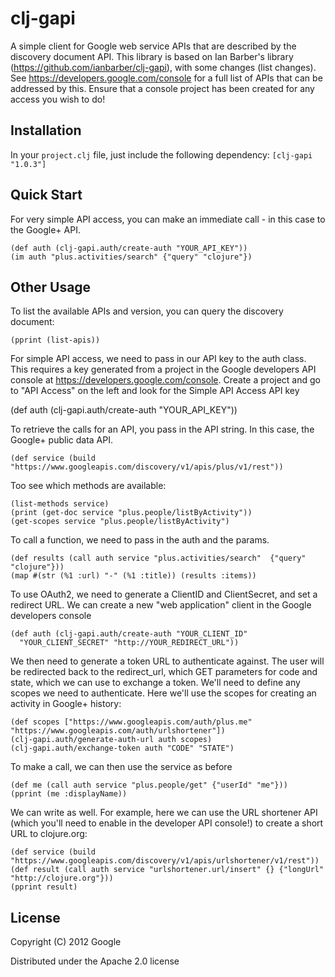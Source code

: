 clj-gapi
==========

A simple client for Google web service APIs that are described by the discovery document API. This library is based on Ian Barber's library (https://github.com/ianbarber/clj-gapi), with some changes (list changes).  See https://developers.google.com/console for a full list of APIs that can be addressed by this. Ensure that a console project has been created for any access you wish to do!

Installation
-------------------------
In your `project.clj` file, just include the following dependency:
`[clj-gapi "1.0.3"]`

Quick Start
-------------------------

For very simple API access, you can make an immediate call - in this case to the Google+ API.

    (def auth (clj-gapi.auth/create-auth "YOUR_API_KEY"))
    (im auth "plus.activities/search" {"query" "clojure"})
    
Other Usage
-------------------------

To list the available APIs and version, you can query the discovery document: 

    (pprint (list-apis))

For simple API access, we need to pass in our API key to the auth class. This requires a key generated from a project in the Google developers API console at https://developers.google.com/console. Create a project and go to "API Access" on the left and look for the Simple API Access API key

  (def auth (clj-gapi.auth/create-auth "YOUR_API_KEY"))

To retrieve the calls for an API, you pass in the API string. In this case, the Google+ public data API. 

    (def service (build "https://www.googleapis.com/discovery/v1/apis/plus/v1/rest"))
  
Too see which methods are available:

    (list-methods service)
    (print (get-doc service "plus.people/listByActivity"))
    (get-scopes service "plus.people/listByActivity")
    
To call a function, we need to pass in the auth and the params. 

    (def results (call auth service "plus.activities/search"  {"query" "clojure"}))
    (map #(str (%1 :url) "-" (%1 :title)) (results :items))
    
To use OAuth2, we need to generate a ClientID and ClientSecret, and set a redirect URL. We can create a new "web application" client in the Google developers console

    (def auth (clj-gapi.auth/create-auth "YOUR_CLIENT_ID" 
      "YOUR_CLIENT_SECRET" "http://YOUR_REDIRECT_URL"))
 
We then need to generate a token URL to authenticate against. The user will be redirected back to the redirect_url, which GET parameters for code and state, which we can use to exchange a token. We'll need to define any scopes we need to authenticate. Here we'll use the scopes for creating an activity in Google+ history: 
  
    (def scopes ["https://www.googleapis.com/auth/plus.me" "https://www.googleapis.com/auth/urlshortener"])
    (clj-gapi.auth/generate-auth-url auth scopes)
    (clj-gapi.auth/exchange-token auth "CODE" "STATE")
    
To make a call, we can then use the service as before

    (def me (call auth service "plus.people/get" {"userId" "me"}))
    (pprint (me :displayName))
  
We can write as well. For example, here we can use the URL shortener API (which you'll need to enable in the developer API console!) to create a short URL to clojure.org:

    (def service (build "https://www.googleapis.com/discovery/v1/apis/urlshortener/v1/rest"))
    (def result (call auth service "urlshortener.url/insert" {} {"longUrl" "http://clojure.org"}))
    (pprint result)
    
License
-------------------------

Copyright (C) 2012 Google

Distributed under the Apache 2.0 license
